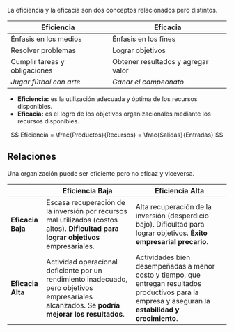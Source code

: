 La eficiencia y la eficacia son dos conceptos relacionados pero distintos.

| **Eficiencia**                | **Eficacia**                       |
| ----------------------------- | ---------------------------------- |
| Énfasis en los medios         | Énfasis en los fines               |
| Resolver problemas            | Lograr objetivos                   |
| Cumplir tareas y obligaciones | Obtener resultados y agregar valor |
| *Jugar fútbol con arte*       | *Ganar el campeonato*              |

- **Eficiencia:** es la utilización adecuada y óptima de los recursos disponibles.
- **Eficacia:** es el logro de los objetivos organizacionales mediante los recursos disponibles.

$$
Eficiencia = \frac{Productos}{Recursos} = \frac{Salidas}{Entradas}
$$
## Relaciones

Una organización puede ser eficiente pero no eficaz y viceversa.

|                   | Eficiencia Baja                                                                                                                                | Eficiencia Alta                                                                                                                                        |
| ----------------- | ---------------------------------------------------------------------------------------------------------------------------------------------- | ------------------------------------------------------------------------------------------------------------------------------------------------------ |
| **Eficacia Baja** | Escasa recuperación de la inversión por recursos mal utilizados (costos altos). **Dificultad para lograr objetivos** empresariales.            | Alta recuperación de la inversión (desperdicio bajo). Dificultad para lograr objetivos. **Éxito empresarial precario**.                                |
| **Eficacia Alta** | Actividad operacional deficiente por un rendimiento inadecuado, pero objetivos empresariales alcanzados. Se **podría mejorar los resultados**. | Actividades bien desempeñadas a menor costo y tiempo, que entregan resultados productivos para la empresa y aseguran la **estabilidad y crecimiento**. |

